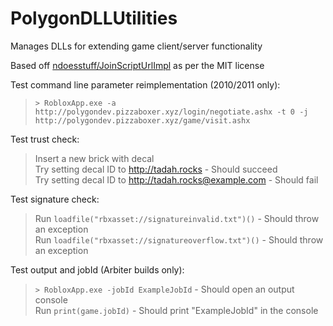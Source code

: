 # PolygonDLLUtilities
Manages DLLs for extending game client/server functionality 

Based off [ndoesstuff/JoinScriptUrlImpl](https://github.com/ndoesstuff/JoinScriptUrlImpl) as per the MIT license

Test command line parameter reimplementation (2010/2011 only):  
> `> RobloxApp.exe -a http://polygondev.pizzaboxer.xyz/login/negotiate.ashx -t 0 -j http://polygondev.pizzaboxer.xyz/game/visit.ashx`

Test trust check:  
> Insert a new brick with decal  
> Try setting decal ID to http://tadah.rocks - Should succeed  
> Try setting decal ID to http://tadah.rocks@example.com - Should fail  

Test signature check:  
> Run `loadfile("rbxasset://signatureinvalid.txt")()` - Should throw an exception  
> Run `loadfile("rbxasset://signatureoverflow.txt")()` - Should throw an exception  

Test output and jobId (Arbiter builds only):  
> `> RobloxApp.exe -jobId ExampleJobId` - Should open an output console  
> Run `print(game.jobId)` - Should print "ExampleJobId" in the console  
